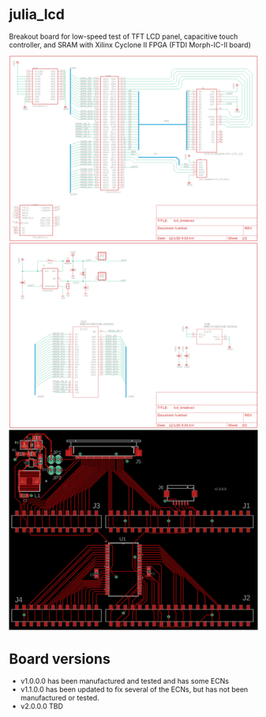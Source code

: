 # julia_lcd

Breakout board for low-speed test of TFT LCD panel, capacitive touch controller, and SRAM with Xilinx Cyclone II FPGA (FTDI Morph-IC-II board)

![Schematic Sheet 1](https://github.com/iank/julia_lcd/blob/master/cad/v1.0.0.0/sch_img1.png?raw=true)
![Schematic Sheet 2](https://github.com/iank/julia_lcd/blob/master/cad/v1.0.0.0/sch_img2.png?raw=true)
![PCB](https://github.com/iank/julia_lcd/blob/master/cad/v1.0.0.0/board_img.png?raw=true)

# Board versions

* v1.0.0.0 has been manufactured and tested and has some ECNs
* v1.1.0.0 has been updated to fix several of the ECNs, but has not been manufactured or tested.
* v2.0.0.0 TBD
